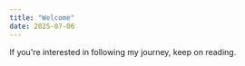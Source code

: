 ```yaml
---
title: "Welcome"
date: 2025-07-06
---
```

If you're interested in following my journey, keep on reading.
